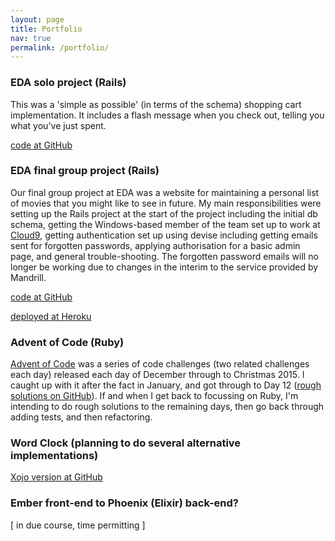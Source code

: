 ```yaml
---
layout: page
title: Portfolio
nav: true
permalink: /portfolio/
---
```


### EDA solo project (Rails)

This was a 'simple as possible' (in terms of the schema) shopping cart implementation. It includes a flash message when you check out, telling you what you've just spent.

[code at GitHub](https://github.com/stevenb-nz/shopping_cart_from_scratch)

### EDA final group project (Rails)

Our final group project at EDA was a website for maintaining a personal list of movies that you might like to see in future. My main responsibilities were setting up the Rails project at the start of the project including the initial db schema, getting the Windows-based member of the team set up to work at [Cloud9](c9.io), getting authentication set up using devise including getting emails sent for forgotten passwords, applying authorisation for a basic admin page, and general trouble-shooting. The forgotten password emails will no longer be working due to changes in the interim to the service provided by Mandrill.

[code at GitHub](https://github.com/juliangommans/jam)

[deployed at Heroku](https://moviejam.herokuapp.com/)

### Advent of Code (Ruby)

[Advent of Code](http://adventofcode.com) was a series of code challenges (two related challenges each day) released each day of December through to Christmas 2015. I caught up with it after the fact in January, and got through to Day 12 ([rough solutions on GitHub](https://github.com/stevenb-nz/AdventOfCode)). If and when I get back to focussing on Ruby, I'm intending to do rough solutions to the remaining days, then go back through adding tests, and then refactoring.

### Word Clock (planning to do several alternative implementations)

[Xojo version at GitHub](https://github.com/stevenb-nz/word-clock-xojo)

### Ember front-end to Phoenix (Elixir) back-end?

\[ in due course, time permitting \]

<!-- This is the base Jekyll theme. You can find out more info about customizing your Jekyll theme, as well as basic Jekyll usage documentation at [jekyllrb.com](http://jekyllrb.com/)

You can find the source code for the Jekyll new theme at:
{% include icon-github.html username="jglovier" %} /
[jekyll-new](https://github.com/jglovier/jekyll-new)

You can find the source code for Jekyll at
{% include icon-github.html username="jekyll" %} /
[jekyll](https://github.com/jekyll/jekyll) -->
